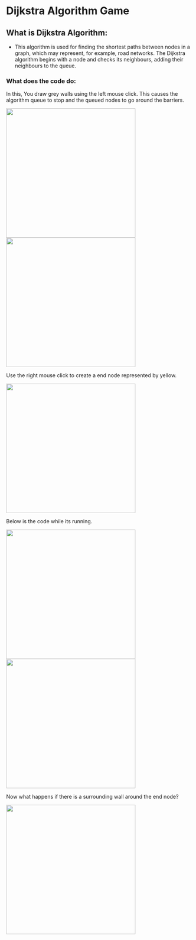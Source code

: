# Dijkstra Algorithm Game

## What is Dijkstra Algorithm:
- This algorithm is used for finding the shortest paths between nodes in a graph, which may represent, for example, road networks. The Dijkstra algorithm begins with a node and checks its neighbours, adding their neighbours to the queue. 


### What does the code do:
In this, You draw grey walls using the left mouse click. This causes the algorithm queue to stop and the queued nodes to go around the barriers.

<img src="https://user-images.githubusercontent.com/89596037/208766020-10b9b097-ec8d-4f0a-aa35-b09defd36492.png" width="350"/>   <img src="https://user-images.githubusercontent.com/89596037/208766044-eed37a0b-f65d-45b8-bdb5-c53f05d232fa.png" width="350"/>

Use the right mouse click to create a end node represented by yellow.


<img src="https://user-images.githubusercontent.com/89596037/208767790-c9279c86-a594-43f9-ab89-db4050e976af.png" width="350"/>

Below is the code while its running.

<img src="https://user-images.githubusercontent.com/89596037/208768505-1d46ceac-f133-411a-8ea5-91bea524aa71.png" width="350"/> <img src="https://user-images.githubusercontent.com/89596037/208768514-1b29d385-84a2-4bb7-80d0-8e3efe5d8285.png" width="350"/>



Now what happens if there is a surrounding wall around the end node?

<img src="https://user-images.githubusercontent.com/89596037/208768776-88895d57-e9ff-43ae-a257-f5cf3b558c57.png" width="350"/>
